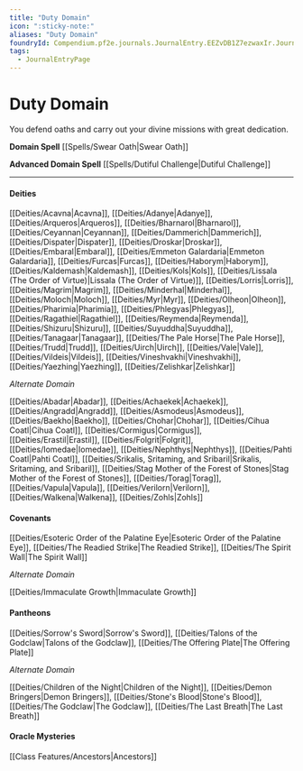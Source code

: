 ```yaml
---
title: "Duty Domain"
icon: ":sticky-note:"
aliases: "Duty Domain"
foundryId: Compendium.pf2e.journals.JournalEntry.EEZvDB1Z7ezwaxIr.JournalEntryPage.uGQKjk2w4whzomky
tags:
  - JournalEntryPage
---
```


# Duty Domain
You defend oaths and carry out your divine missions with great dedication.

**Domain Spell** [[Spells/Swear Oath|Swear Oath]]

**Advanced Domain Spell** [[Spells/Dutiful Challenge|Dutiful Challenge]]

* * *

#### **Deities**

[[Deities/Acavna|Acavna]], [[Deities/Adanye|Adanye]], [[Deities/Arqueros|Arqueros]], [[Deities/Bharnarol|Bharnarol]], [[Deities/Ceyannan|Ceyannan]], [[Deities/Dammerich|Dammerich]], [[Deities/Dispater|Dispater]], [[Deities/Droskar|Droskar]], [[Deities/Embaral|Embaral]], [[Deities/Emmeton Galardaria|Emmeton Galardaria]], [[Deities/Furcas|Furcas]], [[Deities/Haborym|Haborym]], [[Deities/Kaldemash|Kaldemash]], [[Deities/Kols|Kols]], [[Deities/Lissala (The Order of Virtue)|Lissala (The Order of Virtue)]], [[Deities/Lorris|Lorris]], [[Deities/Magrim|Magrim]], [[Deities/Minderhal|Minderhal]], [[Deities/Moloch|Moloch]], [[Deities/Myr|Myr]], [[Deities/Olheon|Olheon]], [[Deities/Pharimia|Pharimia]], [[Deities/Phlegyas|Phlegyas]], [[Deities/Ragathiel|Ragathiel]], [[Deities/Reymenda|Reymenda]], [[Deities/Shizuru|Shizuru]], [[Deities/Suyuddha|Suyuddha]], [[Deities/Tanagaar|Tanagaar]], [[Deities/The Pale Horse|The Pale Horse]], [[Deities/Trudd|Trudd]], [[Deities/Uirch|Uirch]], [[Deities/Vale|Vale]], [[Deities/Vildeis|Vildeis]], [[Deities/Vineshvakhi|Vineshvakhi]], [[Deities/Yaezhing|Yaezhing]], [[Deities/Zelishkar|Zelishkar]]

_Alternate Domain_

[[Deities/Abadar|Abadar]], [[Deities/Achaekek|Achaekek]], [[Deities/Angradd|Angradd]], [[Deities/Asmodeus|Asmodeus]], [[Deities/Baekho|Baekho]], [[Deities/Chohar|Chohar]], [[Deities/Cihua Coatl|Cihua Coatl]], [[Deities/Cormigus|Cormigus]], [[Deities/Erastil|Erastil]], [[Deities/Folgrit|Folgrit]], [[Deities/Iomedae|Iomedae]], [[Deities/Nephthys|Nephthys]], [[Deities/Pahti Coatl|Pahti Coatl]], [[Deities/Srikalis, Sritaming, and Sribaril|Srikalis, Sritaming, and Sribaril]], [[Deities/Stag Mother of the Forest of Stones|Stag Mother of the Forest of Stones]], [[Deities/Torag|Torag]], [[Deities/Vapula|Vapula]], [[Deities/Verilorn|Verilorn]], [[Deities/Walkena|Walkena]], [[Deities/Zohls|Zohls]]

#### **Covenants**

[[Deities/Esoteric Order of the Palatine Eye|Esoteric Order of the Palatine Eye]], [[Deities/The Readied Strike|The Readied Strike]], [[Deities/The Spirit Wall|The Spirit Wall]]

_Alternate Domain_

[[Deities/Immaculate Growth|Immaculate Growth]]

#### **Pantheons**

[[Deities/Sorrow's Sword|Sorrow's Sword]], [[Deities/Talons of the Godclaw|Talons of the Godclaw]], [[Deities/The Offering Plate|The Offering Plate]]

_Alternate Domain_

[[Deities/Children of the Night|Children of the Night]], [[Deities/Demon Bringers|Demon Bringers]], [[Deities/Stone's Blood|Stone's Blood]], [[Deities/The Godclaw|The Godclaw]], [[Deities/The Last Breath|The Last Breath]]

#### **Oracle Mysteries**

[[Class Features/Ancestors|Ancestors]]
